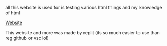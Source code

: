 all this website is used for is testing various html things and my knowledge of html

[Website](https://discoveryx64.github.io/Html-website-testing/Home/)

This website and more was made by replit (its so much easier to use than reg github or vsc lol)
